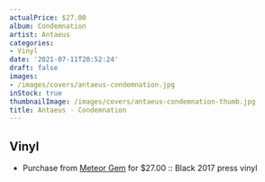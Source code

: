 ```yaml
---
actualPrice: $27.00
album: Condemnation
artist: Antaeus
categories:
- Vinyl
date: '2021-07-11T20:52:24'
draft: false
images:
- /images/covers/antaeus-condemnation.jpg
inStock: true
thumbnailImage: /images/covers/antaeus-condemnation-thumb.jpg
title: Antaeus - Condemnation
---
```


## Vinyl
* Purchase from [Meteor Gem](https://meteor-gem.com/products/antaeus-condemnation) for $27.00 :: Black 2017 press vinyl
